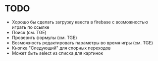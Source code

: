 # TODO

- Хорошо бы сделать загрузку квеста в firebase с возможностью играть по ссылке
- Поиск (см. TGE)
- Проверить формулы (см. TGE)
- Возможность редактировать параметры во время игры (см. TGE)
- Кнопка "Следующий" для спорных переходов
- Может быть select из списка для картинок
